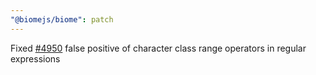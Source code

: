 ```yaml
---
"@biomejs/biome": patch
---
```


Fixed [#4950](https://github.com/biomejs/biome/issues/4950) false positive of character class range operators in regular expressions
